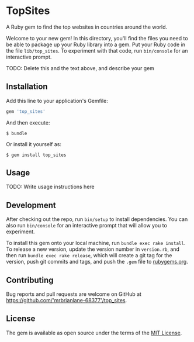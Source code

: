# TopSites

A Ruby gem to find the top websites in countries around the world. 

Welcome to your new gem! In this directory, you'll find the files you need to be able to package up your Ruby library into a gem. Put your Ruby code in the file `lib/top_sites`. To experiment with that code, run `bin/console` for an interactive prompt.

TODO: Delete this and the text above, and describe your gem

## Installation

Add this line to your application's Gemfile:

```ruby
gem 'top_sites'
```

And then execute:

    $ bundle

Or install it yourself as:

    $ gem install top_sites

## Usage

TODO: Write usage instructions here

## Development

After checking out the repo, run `bin/setup` to install dependencies. You can also run `bin/console` for an interactive prompt that will allow you to experiment.

To install this gem onto your local machine, run `bundle exec rake install`. To release a new version, update the version number in `version.rb`, and then run `bundle exec rake release`, which will create a git tag for the version, push git commits and tags, and push the `.gem` file to [rubygems.org](https://rubygems.org).

## Contributing

Bug reports and pull requests are welcome on GitHub at https://github.com/'mrbrianlane-68377'/top_sites.


## License

The gem is available as open source under the terms of the [MIT License](http://opensource.org/licenses/MIT).
